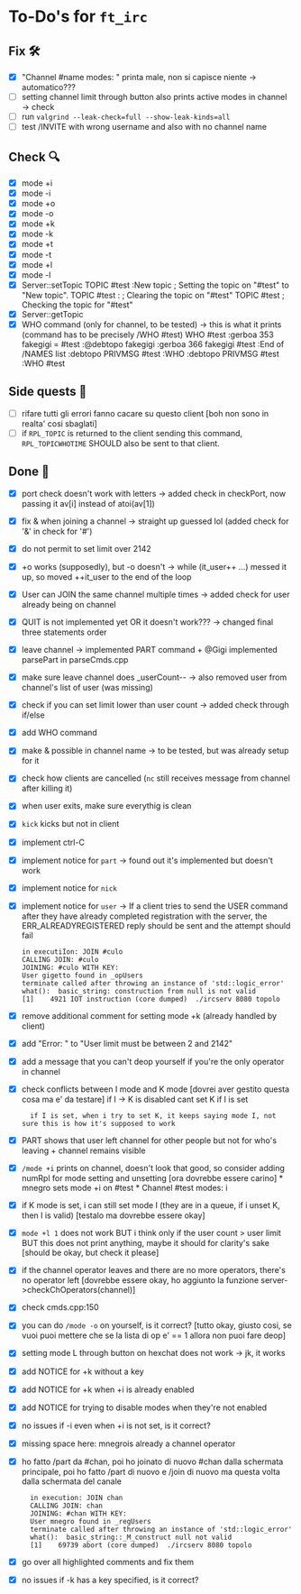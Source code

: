 # To-Do's for `ft_irc`

## Fix 🛠️
- [x] "Channel #name modes: " printa male, non si capisce niente -> automatico???
- [ ] setting channel limit through button also prints active modes in channel -> check
- [ ] run `valgrind --leak-check=full --show-leak-kinds=all`
- [ ] test /INVITE with wrong username and also with no channel name

## Check 🔍
- [x] mode +i
- [x] mode -i
- [x] mode +o
- [x] mode -o
- [x] mode +k
- [x] mode -k
- [x] mode +t
- [x] mode -t
- [x] mode +l
- [x] mode -l
- [x] Server::setTopic
	TOPIC #test :New topic          ; Setting the topic on "#test" to
									"New topic".
	TOPIC #test :                   ; Clearing the topic on "#test"	
	TOPIC #test                     ; Checking the topic for "#test"
- [x] Server::getTopic
- [x] WHO command (only for channel, to be tested) -> this is what it prints (command has to be precisely
	/WHO #test)
	WHO #test
	:gerboa 353 fakegigi = #test :@debtopo  fakegigi 
	:gerboa 366 fakegigi #test :End of /NAMES list
	:debtopo PRIVMSG #test :WHO
	:debtopo PRIVMSG #test :WHO #test

## Side quests 🚥
- [ ] rifare tutti gli errori fanno cacare su questo client [boh non sono in realta' cosi sbaglati]
- [ ] if `RPL_TOPIC` is returned to the client sending this command, `RPL_TOPICWHOTIME` SHOULD also be sent to that client.

## Done 👏
- [x] port check doesn't work with letters						-> added check in checkPort, now passing it av[i] instead of atoi(av[1])
- [x] fix & when joining a channel								 -> straight up guessed lol (added check for '&' in check for '#')
- [x] do not permit to set limit over 2142
- [x] +o works (supposedly), but -o doesn't						-> while (it_user++ ...) messed it up, so moved ++it_user to the end of the loop
- [x] User can JOIN the same channel multiple times				-> added check for user already being on channel
- [x] QUIT is not implemented yet OR it doesn't work???			-> changed final three statements order
- [x] leave channel												-> implemented PART command + @Gigi implemented parsePart in parseCmds.cpp
- [x] make sure leave channel does _userCount--					-> also removed user from channel's list of user (was missing)
- [x] check if you can set limit lower than user count			-> added check through if/else
- [x] add WHO command
- [x] make & possible in channel name							-> to be tested, but was already setup for it
- [x] check how clients are cancelled (`nc` still receives message from channel after killing it)
- [X] when user exits, make sure everythig is clean
- [x] `kick` kicks but not in client
- [x] implement ctrl-C
- [x] implement notice for `part` -> found out it's implemented but doesn't work
- [x] implement notice for `nick`
- [x] implement notice for `user` -> If a client tries to send the USER command after they have already completed registration with the server, the ERR_ALREADYREGISTERED reply should be sent and the attempt should fail

	```
	in executiÍon: JOIN #culo  
	CALLING JOIN: #culo  
	JOINING: #culo WITH KEY:   
	User gigetto found in _opUsers  
	terminate called after throwing an instance of 'std::logic_error'  
	what():  basic_string: construction from null is not valid  
	[1]    4921 IOT instruction (core dumped)  ./ircserv 8080 topolo  
	```
- [x] remove additional comment for setting mode +k (already handled by client)
- [x] add "Error: " to "User limit must be between 2 and 2142"
- [x] add a message that you can't deop yourself if you're the only operator in channel
- [x] check conflicts between I mode and K mode [dovrei aver gestito questa cosa ma e' da testare]
		if I -> K is disabled
		cant set K if I is set

		if I is set, when i try to set K, it keeps saying mode I, not sure this is how it's supposed to work
- [x] PART shows that user left channel for other people but not for who's leaving + channel remains visible
- [x] `/mode +i` prints on channel, doesn't look that good, so consider adding numRpl for mode setting and unsetting [ora dovrebbe essere carino]
		* mnegro sets mode +i on #test
		* Channel #test modes: i
- [x] if K mode is set, i can still set mode I (they are in a queue, if i unset K, then I is valid) [testalo ma dovrebbe essere okay]
- [x] `mode +l 1` does not work BUT i think only if the user count > user limit BUT this does not print anything, maybe it should for clarity's sake [should be okay, but check it please]
- [x] if the channel operator leaves and there are no more operators, there's no operator left [dovrebbe essere okay, ho aggiunto la funzione server->checkChOperators(channel)]
- [x] check cmds.cpp:150
- [x] you can do `/mode -o` on yourself, is it correct? [tutto okay, giusto cosi, se vuoi puoi mettere che se la lista di op e' == 1 allora non puoi fare deop]
- [x] setting mode L through button on hexchat does not work -> jk, it works
- [x] add NOTICE for +k without a key
- [x] add NOTICE for +k when +i is already enabled
- [x] add NOTICE for trying to disable modes when they're not enabled
- [x] no issues if -i even when +i is not set, is it correct?
- [x] missing space here: mnegrois already a channel operator
- [x] ho fatto /part da #chan, poi ho joinato di nuovo #chan dalla schermata principale,
		poi ho fatto /part di nuovo e /join di nuovo ma questa volta dalla schermata del canale

		in execution: JOIN chan
		CALLING JOIN: chan
		JOINING: #chan WITH KEY: 
		User mnegro found in _regUsers
		terminate called after throwing an instance of 'std::logic_error'
		what():  basic_string::_M_construct null not valid
		[1]    69739 abort (core dumped)  ./ircserv 8080 topolo
- [x] go over all highlighted comments and fix them
- [x] no issues if -k has a key specified, is it correct?
